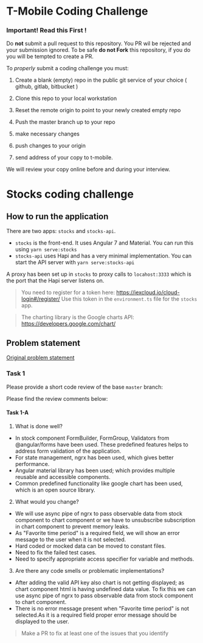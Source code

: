 # T-Mobile Coding Challenge

### Important! Read this First !

Do **not** submit a pull request to this repository.  You PR wil be rejected and your submission ignored.
To be safe **do not Fork** this repository, if you do you will be tempted to create a PR.

To _properly_ submit a coding challenge you must:

1. Create a blank (empty) repo in the public git service of your choice ( github, gitlab, bitbucket )
2. Clone this repo to your local workstation
3. Reset the remote origin to point to your newly created empty repo
4. Push the master branch up to your repo

5. make necessary changes
6. push changes to your origin
7. send address of your copy to t-mobile.

We will review your copy online before and during your interview.


# Stocks coding challenge

## How to run the application

There are two apps: `stocks` and `stocks-api`.

- `stocks` is the front-end. It uses Angular 7 and Material. You can run this using `yarn serve:stocks`
- `stocks-api` uses Hapi and has a very minimal implementation. You can start the API server with `yarn serve:stocks-api`

A proxy has been set up in `stocks` to proxy calls to `locahost:3333` which is the port that the Hapi server listens on.

> You need to register for a token here: https://iexcloud.io/cloud-login#/register/ Use this token in the `environment.ts` file for the `stocks` app.

> The charting library is the Google charts API: https://developers.google.com/chart/

## Problem statement

[Original problem statement](https://github.com/tmobile/developer-kata/blob/master/puzzles/web-api/stock-broker.md)

### Task 1

Please provide a short code review of the base `master` branch:

Please find the review comments below:
#### Task 1-A
1. What is done well?

- In stock component FormBuilder, FormGroup, Validators from @angular/forms have been used.
  These predefined features helps to address form validation of the application.
- For state management, ngrx has been used, which gives better performance.  
- Angular material library has been used; which provides multiple reusable and 
  accessible components.
- Common predefined functionality like google chart has been used, which is an open source library.

2. What would you change?

- We will use async pipe of ngrx to pass observable data from stock component to chart component or we have to unsubscribe subscription 
  in chart component to prevent memory leaks.
- As "Favorite time period" is a required field, we will show an error message to the user when it is not selected.
- Hard coded or mocked data can be moved to constant files.
- Need to fix the failed test cases.
- Need to specify appropriate access specifier for variable and methods.

3. Are there any code smells or problematic implementations?

- After adding the valid API key also chart is not getting displayed; as chart component html is having undefined data value.
  To fix this we can use async pipe of ngrx to pass observable data from stock component to chart component.
- There is no error message present when "Favorite time period" is not selected.As it is a required field proper error message 
  should be displayed to the user.

> Make a PR to fix at least one of the issues that you identify